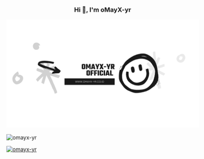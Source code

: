 
<h3 align="center">Hi 👋, I'm oMayX-yr</h3>

[![oMayX-yr](https://github.com/oMayX-yr/oMayX-yr/blob/main/Images/Banner%20YouTube%20Modern%20Grunge%20%20Merah%20Tua%20Putih%20Hitam.png)](https://github.com)

<p align="left"> <img src="https://komarev.com/ghpvc/?username=omayx-yr&label=Profile%20views&color=0e75b6&style=flat" alt="omayx-yr" /> </p>

<p align="left"> <a href="https://github.com/ryo-ma/github-profile-trophy"><img src="https://github-profile-trophy.vercel.app/?username=omayx-yr" alt="omayx-yr" /></a> </p>

<p align="left"> <a href="https://twitter.com/" target="blank"><img src="https://img.shields.io/twitter/follow/?logo=twitter&style=for-the-badge" alt="" /></a> </p>

